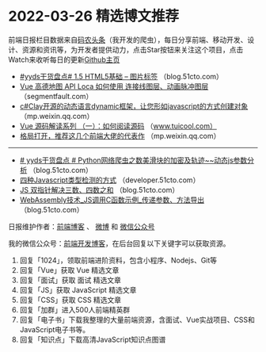 # 2022-03-26 精选博文推荐

前端日报栏目数据来自[码农头条](https://toutiao.qdkfweb.cn/)（我开发的爬虫），每日分享前端、移动开发、设计、资源和资讯等，为开发者提供动力，点击Star按钮来关注这个项目，点击Watch来收听每日的更新[Github主页](https://github.com/kujian/frontendDaily)
* [#yyds干货盘点# 1.5 HTML5基础 &#8211; 图片标签](https://blog.51cto.com/u_15173612/5146123) （blog.51cto.com）
* [Vue 高德地图 API Loca 如何使用 连接线图层、动画脉冲图层](https://segmentfault.com/a/1190000041605878) （segmentfault.com）
* [c#Clay开源的动态语言dynamic框架，让您形如javascript的方式创建对象](https://mp.weixin.qq.com/s?__biz=MzAwNTMxMzg1MA==&mid=2654088928&idx=1&sn=49b9d8b589d4bf34132b773f7325ab7e) （mp.weixin.qq.com）
* [Vue 源码解读系列 （一）：如何阅读源码](http://www.tuicool.com/articles/hit/BFBZzuY) （www.tuicool.com）
* [格局打开，推荐这几个前端大佬的代表作](https://mp.weixin.qq.com/s?__biz=Mzk0MDMwMzQyOA==&mid=2247493316&idx=1&sn=e6dbc67bba29f40ffb3d7d62724c61b6) （mp.weixin.qq.com）

***
* [# yyds干货盘点 # Python网络爬虫之数美滑块的加密及轨迹~~动态js参数分析](https://blog.51cto.com/u_13389043/5148442) （blog.51cto.com）
* [四种Javascript类型检测的方式](https://developer.51cto.com/article/704899.html) （developer.51cto.com）
* [JS 双指针解决三数、四数之和](https://blog.51cto.com/u_13961087/5146410) （blog.51cto.com）
* [WebAssembly技术_JS调用C函数示例_传递参数、方法导出](https://blog.51cto.com/u_11822586/5146315) （blog.51cto.com）

日报维护作者：[前端博客](https://qdkfweb.cn/) 、 [微博](http://weibo.com/kujian) 和 [微信公众号](https://open.weixin.qq.com/qr/code?username=caibaojian_com)

我的微信公众号：[前端开发博客](https://open.weixin.qq.com/qr/code?username=caibaojian_com)，在后台回复以下关键字可以获取资源。

1. 回复「1024」，领取前端进阶资料，包含小程序、Nodejs、Git等
2. 回复「Vue」获取 Vue 精选文章
3. 回复「面试」获取 面试 精选文章
4. 回复「JS」获取 JavaScript 精选文章
5. 回复「CSS」获取 CSS 精选文章
6. 回复「加群」进入500人前端精英群
7. 回复「电子书」下载我整理的大量前端资源，含面试、Vue实战项目、CSS和JavaScript电子书等。
8. 回复「知识点」下载高清JavaScript知识点图谱